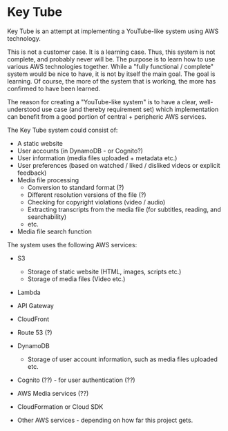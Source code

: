 # Key Tube
Key Tube is an attempt at implementing a YouTube-like system using AWS technology.

This is not a customer case. It is a learning case. Thus, this system is not complete,
and probably never will be. The purpose is to learn how to use various AWS technologies
together. While a "fully functional / complete" system would be nice to have, it is
not by itself the main goal. The goal is learning. Of course, the more of the system
that is working, the more has confirmed to have been learned. 

The reason for creating a "YouTube-like system" is to have a clear, well-understood
use case (and thereby requirement set) which implementation can benefit from a good portion of 
central + peripheric AWS services.


The Key Tube system could consist of:

 - A static website
 - User accounts (in DynamoDB - or Cognito?)
 - User information (media files uploaded + metadata etc.)
 - User preferences (based on watched / liked / disliked videos or explicit feedback)
 - Media file processing
   - Conversion to standard format (?)
   - Different resolution versions of the file (?)
   - Checking for copyright violations (video / audio)
   - Extracting transcripts from the media file (for subtitles, reading, and searchability)
   - etc.
 - Media file search function


The system uses the following AWS services:

 - S3
   - Storage of static website (HTML, images, scripts etc.)
   - Storage of media files (Video etc.)
 - Lambda
 - API Gateway
 - CloudFront
 - Route 53 (?) 
 - DynamoDB
   - Storage of user account information, such as media files uploaded etc.
 - Cognito (??) - for user authentication (??)
 - AWS Media services (??)
 - CloudFormation or Cloud SDK

 - Other AWS services - depending on how far this project gets.




     
